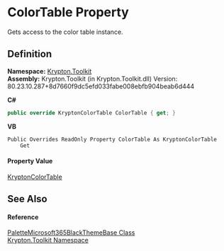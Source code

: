 # ColorTable Property


Gets access to the color table instance.



## Definition
**Namespace:** <a href="79d2eac2-21f4-54ff-7552-b20c33c30600.md">Krypton.Toolkit</a>  
**Assembly:** Krypton.Toolkit (in Krypton.Toolkit.dll) Version: 80.23.10.287+8d7660f9dc5efd033fabe008ebfb904beab6d444

**C#**
``` C#
public override KryptonColorTable ColorTable { get; }
```
**VB**
``` VB
Public Overrides ReadOnly Property ColorTable As KryptonColorTable
	Get
```



#### Property Value
<a href="dea02866-c4bb-a4a9-94c0-3c39ed614761.md">KryptonColorTable</a>

## See Also


#### Reference
<a href="3c7ca546-2a18-92a2-2a47-50cce5fd56b7.md">PaletteMicrosoft365BlackThemeBase Class</a>  
<a href="79d2eac2-21f4-54ff-7552-b20c33c30600.md">Krypton.Toolkit Namespace</a>  
